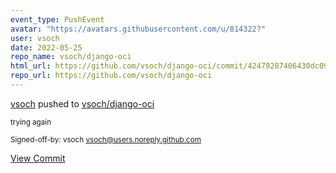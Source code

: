 ```yaml
---
event_type: PushEvent
avatar: "https://avatars.githubusercontent.com/u/814322?"
user: vsoch
date: 2022-05-25
repo_name: vsoch/django-oci
html_url: https://github.com/vsoch/django-oci/commit/42479287406430dc09e7d4f6b776e88c019eb76e
repo_url: https://github.com/vsoch/django-oci
---
```


<a href='https://github.com/vsoch' target='_blank'>vsoch</a> pushed to <a href='https://github.com/vsoch/django-oci' target='_blank'>vsoch/django-oci</a>

<small>trying again

Signed-off-by: vsoch <vsoch@users.noreply.github.com></small>

<a href='https://github.com/vsoch/django-oci/commit/42479287406430dc09e7d4f6b776e88c019eb76e' target='_blank'>View Commit</a>